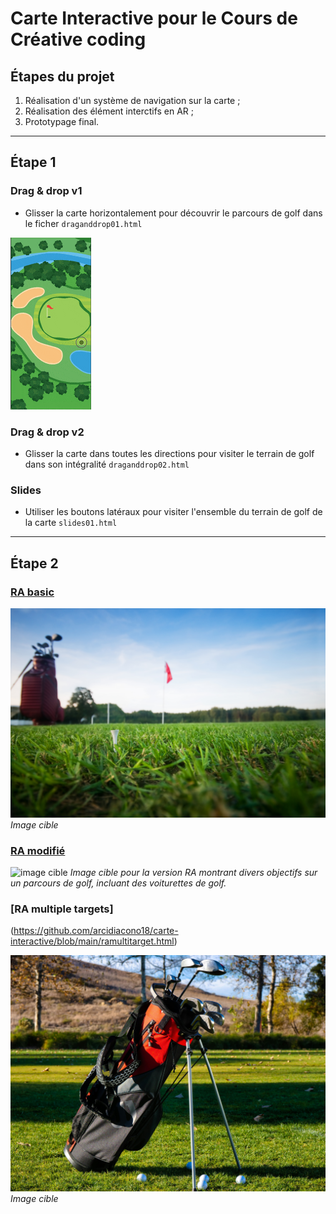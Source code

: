 # Carte Interactive pour le Cours de Créative coding

## Étapes du projet
1. Réalisation d'un système de navigation sur la carte ; 
2. Réalisation des élément interctifs en AR ; 
3. Prototypage final.

---

## Étape 1

### Drag & drop v1
- Glisser la carte horizontalement pour découvrir le parcours de golf dans le ficher `draganddrop01.html`

![gif](img/draganddrop01.gif)

### Drag & drop v2
- Glisser la carte dans toutes les directions pour visiter le terrain de golf dans son intégralité `draganddrop02.html`

### Slides
- Utiliser les boutons latéraux pour visiter l'ensemble du terrain de golf de la carte `slides01.html`

---

## Étape 2

### [RA basic](https://github.com/arcidiacono18/carte-interactive/blob/main/rabasic.html)

![image cible](./img/golfBallFlag.jpg)
*Image cible*


### [RA modifié](https://github.com/arcidiacono18/carte-interactive/blob/main/ramodified.html)

![image cible](./img/golfCart.jpg)
*Image cible pour la version RA montrant divers objectifs sur un parcours de golf, incluant des voiturettes de golf.*

### [RA multiple targets]
(https://github.com/arcidiacono18/carte-interactive/blob/main/ramultitarget.html)

![image cible](./img/glofClubs.jpg)
*Image cible*
